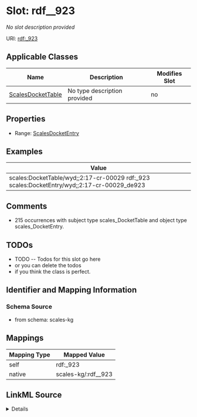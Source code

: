 

# Slot: rdf__923


_No slot description provided_





URI: [rdf:_923](http://www.w3.org/1999/02/22-rdf-syntax-ns#_923)



<!-- no inheritance hierarchy -->





## Applicable Classes

| Name | Description | Modifies Slot |
| --- | --- | --- |
| [ScalesDocketTable](../classes/ScalesDocketTable.md) | No type description provided |  no  |







## Properties

* Range: [ScalesDocketEntry](../classes/ScalesDocketEntry.md)






## Examples

| Value |
| --- |
| scales:DocketTable/wyd;;2:17-cr-00029 rdf:_923 scales:DocketEntry/wyd;;2:17-cr-00029_de923 |

## Comments

* 215 occurrences with subject type scales_DocketTable and object type scales_DocketEntry.

## TODOs

* TODO -- Todos for this slot go here
* or you can delete the todos
* if you think the class is perfect.

## Identifier and Mapping Information







### Schema Source


* from schema: scales-kg




## Mappings

| Mapping Type | Mapped Value |
| ---  | ---  |
| self | rdf:_923 |
| native | scales-kg/:rdf__923 |




## LinkML Source

<details>
```yaml
name: rdf__923
description: No slot description provided
todos:
- TODO -- Todos for this slot go here
- or you can delete the todos
- if you think the class is perfect.
comments:
- 215 occurrences with subject type scales_DocketTable and object type scales_DocketEntry.
examples:
- value: scales:DocketTable/wyd;;2:17-cr-00029 rdf:_923 scales:DocketEntry/wyd;;2:17-cr-00029_de923
from_schema: scales-kg
rank: 1000
slot_uri: rdf:_923
alias: rdf__923
domain_of:
- scales_DocketTable
range: scales_DocketEntry

```
</details>